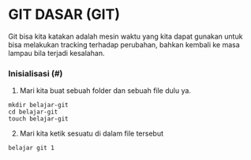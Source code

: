# GIT DASAR (GIT)
Git bisa kita katakan adalah mesin waktu yang kita dapat gunakan untuk bisa melakukan tracking terhadap perubahan, bahkan kembali ke masa
lampau bila terjadi kesalahan.
### **Inisialisasi (#)**
1. Mari kita buat sebuah folder dan sebuah file dulu ya.
```
mkdir belajar-git
cd belajar-git
touch belajar-git
```
2. Mari kita ketik sesuatu di dalam file tersebut
```
belajar git 1
```

